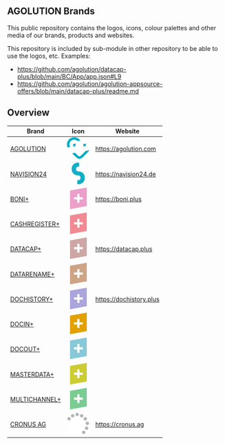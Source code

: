 ## AGOLUTION Brands

This public repository contains the logos, icons, colour palettes and other media of our brands, products and websites.

This repository is included by sub-module in other repository to be able to use the logos, etc. Examples:

- <https://github.com/agolution/datacap-plus/blob/main/BC/App/app.json#L9>
- <https://github.com/agolution/agolution-appsource-offers/blob/main/datacap-plus/readme.md>

## Overview

| Brand           |           Icon            | Website                   |
| --------------- | :-----------------------: | ------------------------- |
| [AGOLUTION]     |     ![agolution-icon]     | <https://agolution.com>   |
| [NAVISION24]    |    ![navision24-icon]     | <https://navision24.de>   |
| [BONI+]         |     ![boni-plus-icon]     | <https://boni.plus>       |
| [CASHREGISTER+] | ![cashregister-plus-icon] |                           |
| [DATACAP+]      |   ![datacap-plus-icon]    | <https://datacap.plus>    |
| [DATARENAME+]   |  ![datarename-plus-icon]  |                           |
| [DOCHISTORY+]   |  ![dochistory-plus-icon]  | <https://dochistory.plus> |
| [DOCIN+]        |    ![docin-plus-icon]     |                           |
| [DOCOUT+]       |    ![docout-plus-icon]    |                           |
| [MASTERDATA+]   |  ![masterdata-plus-icon]  |                           |
| [MULTICHANNEL+] | ![multichannel-plus-icon] |                           |
| [CRONUS AG]     |     ![cronus-ag-icon]     | <https://cronus.ag>       |

[AGOLUTION]: agolution#agolution
[NAVISION24]: navision24#navision24
[BONI+]: boni-plus#boni
[CASHREGISTER+]: cashregister-plus#cashregister
[DATACAP+]: datacap-plus#datacap
[DATARENAME+]: datarename-plus#datarename
[DOCHISTORY+]: dochistory-plus#dochistory
[DOCIN+]: docin-plus#docin
[DOCOUT+]: docout-plus#docout
[MASTERDATA+]: masterdata-plus#masterdata
[MULTICHANNEL+]: multichannel-plus#multichannel
[CRONUS AG]: cronus-ag#cronus-ag

[agolution-icon]: agolution/agolution-icon-original-50px.png
[navision24-icon]: navision24/navision24-icon-original-50px.png
[boni-plus-icon]: boni-plus/boni-plus-icon-original-50px.png
[cashregister-plus-icon]: cashregister-plus/cashregister-plus-icon-original-50px.png
[datacap-plus-icon]: datacap-plus/datacap-plus-icon-original-50px.png
[datarename-plus-icon]: datarename-plus/datarename-plus-icon-original-50px.png
[dochistory-plus-icon]: dochistory-plus/dochistory-plus-icon-original-50px.png
[docin-plus-icon]: docin-plus/docin-plus-icon-original-50px.png
[docout-plus-icon]: docout-plus/docout-plus-icon-original-50px.png
[masterdata-plus-icon]: masterdata-plus/masterdata-plus-icon-original-50px.png
[multichannel-plus-icon]: multichannel-plus/multichannel-plus-icon-original-50px.png
[cronus-ag-icon]: cronus-ag/cronus-ag-icon-original-50px.png
